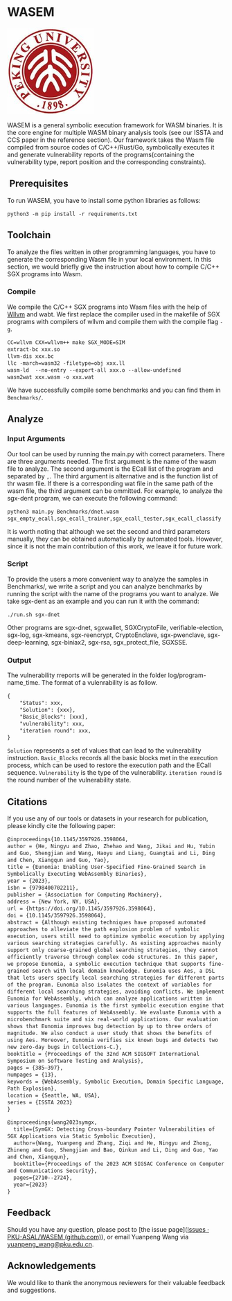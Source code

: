 # WASEM

![logo](pic/104848503.jfif)

WASEM is a general symbolic execution framework for WASM binaries. It is the core engine for multiple WASM binary analysis tools (see our ISSTA and CCS paper in the reference section). Our framework takes the Wasm file compiled from source codes of C/C++/Rust/Go, symbolically executes it and generate vulnerability reports of the programs(containing the vulnerability type, report position and the corresponding constraints).



##  Prerequisites 
To run WASEM, you have to install some python libraries as follows:

```shell
python3 -m pip install -r requirements.txt
```

## Toolchain

To analyze the files written in other programming languages, you have to generate the corresponding Wasm file in your local environment. In this section, we would briefly give the instruction about how to compile C/C++ SGX programs into Wasm.

### Compile
We compile the C/C++ SGX programs into Wasm files with the help of [Wllvm](https://github.com/travitch/whole-program-llvm) and wabt. We first replace the compiler used in the makefile of SGX programs with compilers of wllvm and compile them with the compile flag `-g`.

```shell
CC=wllvm CXX=wllvm++ make SGX_MODE=SIM 
extract-bc xxx.so
llvm-dis xxx.bc
llc -march=wasm32 -filetype=obj xxx.ll
wasm-ld  --no-entry --export-all xxx.o --allow-undefined
wasm2wat xxx.wasm -o xxx.wat
```

We have successfully compile some benchmarks and you can find them in `Benchmarks/`.


## Analyze

### Input Arguments
Our tool can be used by running the main.py with correct parameters. There are three arguments needed. The first argument is the name of the wasm file to analyze. The second argument is the ECall list of the program and separated by `,`. The third argument is alternative and is the function list of thr wasm file. If there is a corresponding wat file in the same path of the wasm file, the third argument can be ommitted. For example, to analyze the sgx-dent program, we can execute the following command:
```shell
python3 main.py Benchmarks/dnet.wasm sgx_empty_ecall,sgx_ecall_trainer,sgx_ecall_tester,sgx_ecall_classify
```

It is worth noting that although we set the second and third parameters manually, they can be obtained automatically by automated tools. However, since it is not the main contribution of this work, we leave it for future work.

### Script
To provide the users a more convenient way to analyze the samples in Benchmarks/, we write a script and you can analyze benchmarks by running the script with the name of the programs you want to analyze. We take sgx-dent as an example and you can run it with the command:

```shell
./run.sh sgx-dnet
```

Other programs are sgx-dnet, sgxwallet, SGXCryptoFile, verifiable-election, sgx-log, sgx-kmeans, sgx-reencrypt, CryptoEnclave, sgx-pwenclave, sgx-deep-learning, sgx-biniax2, sgx-rsa, sgx_protect_file, SGXSSE.

### Output

The vulnerability rreports will be generated in the folder log/program-name_time. The format of a vulenrability is as follow.
```shell
{
    "Status": xxx,
    "Solution": {xxx},
    "Basic_Blocks": [xxx],
    "vulnerability": xxx,
    "iteration round": xxx,
}
```

`Solution` represents a set of values that can lead to the vulnerability instruction. `Basic_Blocks` records all the basic blocks met in the execution process, which can be used to restore the execution path and the ECall sequence. `Vulnerability` is the type of the vulnerability. `iteration round` is the round number of the vulnerability state.



## Citations

If you use any of our tools or datasets in your research for publication, please kindly cite the following paper:

```
@inproceedings{10.1145/3597926.3598064,
author = {He, Ningyu and Zhao, Zhehao and Wang, Jikai and Hu, Yubin and Guo, Shengjian and Wang, Haoyu and Liang, Guangtai and Li, Ding and Chen, Xiangqun and Guo, Yao},
title = {Eunomia: Enabling User-Specified Fine-Grained Search in Symbolically Executing WebAssembly Binaries},
year = {2023},
isbn = {9798400702211},
publisher = {Association for Computing Machinery},
address = {New York, NY, USA},
url = {https://doi.org/10.1145/3597926.3598064},
doi = {10.1145/3597926.3598064},
abstract = {Although existing techniques have proposed automated approaches to alleviate the path explosion problem of symbolic execution, users still need to optimize symbolic execution by applying various searching strategies carefully. As existing approaches mainly support only coarse-grained global searching strategies, they cannot efficiently traverse through complex code structures. In this paper, we propose Eunomia, a symbolic execution technique that supports fine-grained search with local domain knowledge. Eunomia uses Aes, a DSL that lets users specify local searching strategies for different parts of the program. Eunomia also isolates the context of variables for different local searching strategies, avoiding conflicts. We implement Eunomia for WebAssembly, which can analyze applications written in various languages. Eunomia is the first symbolic execution engine that supports the full features of WebAssembly. We evaluate Eunomia with a microbenchmark suite and six real-world applications. Our evaluation shows that Eunomia improves bug detection by up to three orders of magnitude. We also conduct a user study that shows the benefits of using Aes. Moreover, Eunomia verifies six known bugs and detects two new zero-day bugs in Collections-C.},
booktitle = {Proceedings of the 32nd ACM SIGSOFT International Symposium on Software Testing and Analysis},
pages = {385–397},
numpages = {13},
keywords = {WebAssembly, Symbolic Execution, Domain Specific Language, Path Explosion},
location = {Seattle, WA, USA},
series = {ISSTA 2023}
}

```

```
@inproceedings{wang2023symgx,
  title={SymGX: Detecting Cross-boundary Pointer Vulnerabilities of SGX Applications via Static Symbolic Execution},
  author={Wang, Yuanpeng and Zhang, Ziqi and He, Ningyu and Zhong, Zhineng and Guo, Shengjian and Bao, Qinkun and Li, Ding and Guo, Yao and Chen, Xiangqun},
  booktitle={Proceedings of the 2023 ACM SIGSAC Conference on Computer and Communications Security},
  pages={2710--2724},
  year={2023}
}
```

## Feedback

Should you have any question, please post to [the issue page]([Issues · PKU-ASAL/WASEM (github.com)](https://github.com/PKU-ASAL/WASEM/issues)), or email Yuanpeng Wang via [yuanpeng_wang@pku.edu.cn](yuanpeng_wang@pku.edu.cn).

## Acknowledgements

We would like to thank the anonymous reviewers for their valuable feedback and suggestions.
